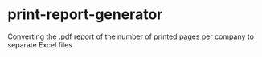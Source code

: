 # print-report-generator
Converting the .pdf report of the number of printed pages per company to separate Excel files
